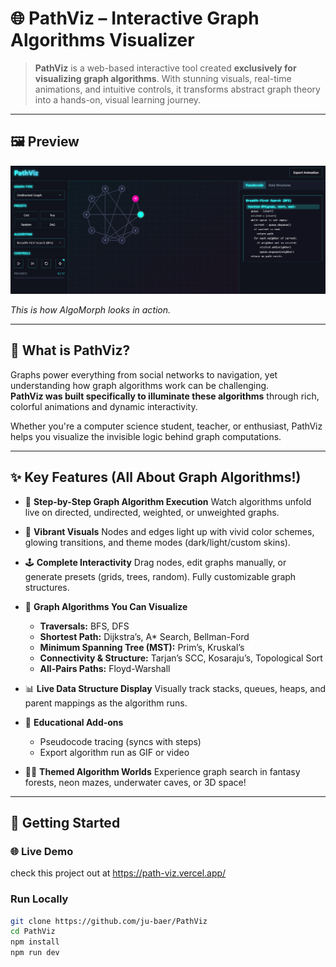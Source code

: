 # 🌐 PathViz – Interactive Graph Algorithms Visualizer

> **PathViz** is a web-based interactive tool created **exclusively for visualizing graph algorithms**. With stunning visuals, real-time animations, and intuitive controls, it transforms abstract graph theory into a hands-on, visual learning journey.

---
## 🖼️ Preview

![PathViz Preview](image.png)

*This is how AlgoMorph looks in action.*

---
## 🎯 What is PathViz?

Graphs power everything from social networks to navigation, yet understanding how graph algorithms work can be challenging.  
**PathViz was built specifically to illuminate these algorithms** through rich, colorful animations and dynamic interactivity.

Whether you're a computer science student, teacher, or enthusiast, PathViz helps you visualize the invisible logic behind graph computations.

---

## ✨ Key Features (All About Graph Algorithms!)

- 🧭 **Step-by-Step Graph Algorithm Execution**
  Watch algorithms unfold live on directed, undirected, weighted, or unweighted graphs.

- 🎨 **Vibrant Visuals**
  Nodes and edges light up with vivid color schemes, glowing transitions, and theme modes (dark/light/custom skins).

- 🕹️ **Complete Interactivity**
  Drag nodes, edit graphs manually, or generate presets (grids, trees, random). Fully customizable graph structures.

- 🚀 **Graph Algorithms You Can Visualize**
  - **Traversals:** BFS, DFS  
  - **Shortest Path:** Dijkstra’s, A* Search, Bellman-Ford  
  - **Minimum Spanning Tree (MST):** Prim’s, Kruskal’s  
  - **Connectivity & Structure:** Tarjan’s SCC, Kosaraju’s, Topological Sort  
  - **All-Pairs Paths:** Floyd-Warshall

- 📊 **Live Data Structure Display**
  Visually track stacks, queues, heaps, and parent mappings as the algorithm runs.

- 🧠 **Educational Add-ons**
  - Pseudocode tracing (syncs with steps)
  - Export algorithm run as GIF or video

- 🧙‍♀️ **Themed Algorithm Worlds**
  Experience graph search in fantasy forests, neon mazes, underwater caves, or 3D space!

---


## 🚀 Getting Started
### 🌐 Live Demo
check this project out at https://path-viz.vercel.app/
### Run Locally
```bash
git clone https://github.com/ju-baer/PathViz
cd PathViz
npm install
npm run dev

